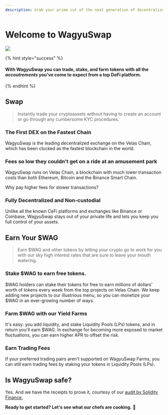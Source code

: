 ```yaml
---
description: Grab your prime cut of the next generation of decentralized exchanges.
---
```


# Welcome to WagyuSwap

![](.gitbook/assets/masthead-twitter-3-%20%281%29%20%281%29.png)

{% hint style="success" %}
#### With WagyuSwap you can trade, stake, and farm tokens with all the _accoutrements_ you've come to expect from a top DeFi platform.
{% endhint %}

## Swap

> Instantly trade your cryptoassets without having to create an account or go through any cumbersome KYC procedures.

### The First DEX on the Fastest Chain

WagyuSwap is the leading decentralized exchange on the Velas Chain, which has been clocked as the fastest blockchain in the world.

### Fees so low they couldn't get on a ride at an amusement park

WagyuSwap runs on Velas Chain, a blockchain with much lower transaction costs than both Ethereum, Bitcoin and the Binance Smart Chain. 

Why pay higher fees for slower transactions? 

### Fully Decentralized and Non-custodial

Unlike all the known CeFi platforms and exchanges like Binance or Coinbase, WagyuSwap stays out of your private life and lets you keep you full control of your assets.

## Earn Your $WAG 

> Earn $WAG and other tokens by letting your crypto go to work for you with our sky high interest rates that are sure to leave your mouth watering.

### Stake $WAG to earn free tokens.

$WAG holders can stake their tokens for free to earn millions of dollars' worth of tokens every week from the top projects on Velas Chain. We keep adding new projects to our illustrious menu, so you can monetize your $WAG in an ever-growing number of ways.

### Farm $WAG with our Yield Farms

It's easy: you add liquidity, and stake Liquidity Pools \(LPs\) tokens, and in return you'll earn $WAG. In exchange for becoming more exposed to market fluctuations, you can earn higher APR to offset the risk.

### Earn Trading Fees

If your preferred trading pairs aren't supported on WagyuSwap Farms, you can still earn trading fees by staking your tokens in Liquidity Pools \(LPs\).

## Is WagyuSwap safe?

Yes. And we have the receipts to prove it, courtesy of our [audit by Solidity Finance.](https://solidity.finance/audits/Wagyu/)

**Ready to get started? Let's see what our chefs are cooking.** 🥩 


